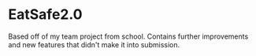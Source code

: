 # EatSafe2.0
Based off of my team project from school. Contains further improvements and new features that didn't make it into submission. 
